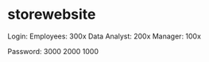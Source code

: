 # storewebsite

Login:
  Employees: 300x
  Data Analyst: 200x
  Manager: 100x

Password:
  3000
  2000
  1000
